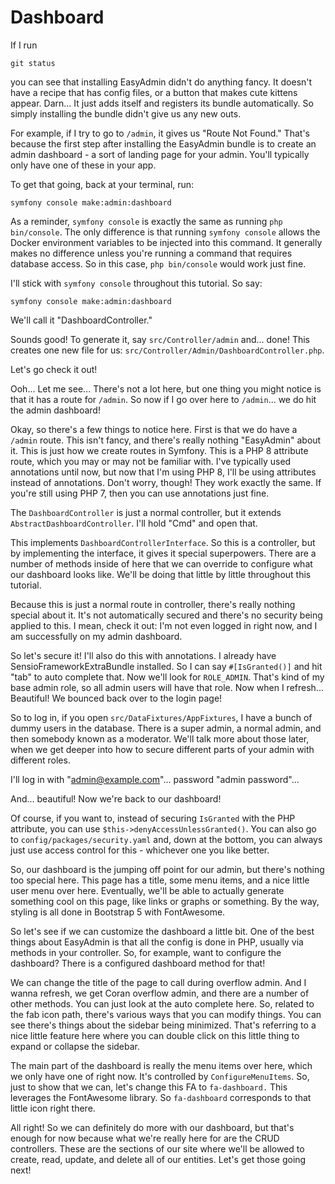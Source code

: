 # Dashboard

If I run

```terminal
git status
```

you can see that installing EasyAdmin didn't do anything fancy. It doesn't have a recipe that has config files, or a button that makes cute kittens appear. Darn... It just adds itself and registers its bundle automatically. So simply installing the bundle didn't give us any new outs.

For example, if I try to go to `/admin`, it gives us "Route Not Found." That's because the first step after installing the EasyAdmin bundle is to create an admin dashboard - a sort of landing page for your admin. You'll typically only have one of these in your app. 

To get that going, back at your terminal, run:

```terminal
symfony console make:admin:dashboard
```

As a reminder, `symfony console` is exactly the same as running `php bin/console`. The only difference is that running `symfony console` allows the Docker environment variables to be injected into this command. It generally makes no difference unless you're running a command that requires database access. So in this case, `php bin/console` would work just fine.

I'll stick with `symfony console` throughout this tutorial. So say:

```terminal
symfony console make:admin:dashboard
```

We'll call it "DashboardController."

Sounds good! To generate it, say `src/Controller/admin` and... done! This creates one new file for us: `src/Controller/Admin/DashboardController.php`.

Let's go check it out!

Ooh... Let me see... There's not a lot here, but one thing you might notice is that it has a route for `/admin`. So now if I go over here to `/admin`... we do hit the admin dashboard!

Okay, so there's a few things to notice here. First is that we do have a `/admin` route. This isn't fancy, and there's really nothing "EasyAdmin" about it. This is just how we create routes in Symfony. This is a PHP 8 attribute route, which you may or may not be familiar with. I've typically used annotations until now, but now that I'm using PHP 8, I'll be using attributes instead of annotations. Don't worry, though! They work exactly the same. If you're still using PHP 7, then you can use annotations just fine.

The `DashboardController` is just a normal controller, but it extends `AbstractDashboardController`. I'll hold "Cmd" and open that. 

This implements `DashboardControllerInterface`. So this is a controller, but by implementing the interface, it gives it special superpowers. There are a number of methods inside of here that we can override to configure what our dashboard looks like. We'll be doing that little by little throughout this tutorial. 

Because this is just a normal route in controller, there's really nothing special about it. It's not automatically secured and there's no security being applied to this. I mean, check it out: I'm not even logged in right now, and I am successfully on my admin dashboard.

So let's secure it! I'll also do this with annotations. I already have SensioFrameworkExtraBundle installed. So I can say `#[IsGranted()]` and hit "tab" to auto complete that. Now we'll look for `ROLE_ADMIN`. That's kind of my base admin role, so all admin users will have that role. Now when I refresh... Beautiful! We bounced back over to the login page!

So to log in, if you open `src/DataFixtures/AppFixtures`, I have a bunch of dummy users in the database. There is a super admin, a normal admin, and then somebody known as a moderator. We'll talk more about those later, when we get deeper into how to secure different parts of your admin with different roles.

I'll log in with "admin@example.com"... password "admin password"...

And... beautiful! Now we're back to our dashboard!

Of course, if you want to, instead of securing `IsGranted` with the PHP attribute, you can use `$this->denyAccessUnlessGranted()`. You can also go to `config/packages/security.yaml` and, down at the bottom, you can always just use access control for this - whichever one you like better.

So, our dashboard is the jumping off point for our admin, but there's nothing too special here. This page has a title, some menu items, and a nice little user menu over here. Eventually, we'll be able to actually generate something cool on this page, like links or graphs or something. By the way, styling is all done in Bootstrap 5 with FontAwesome.

So let's see if we can customize the dashboard a little bit. One of the best things about EasyAdmin is that all the config is done in PHP, usually via methods in your controller. So, for example, want to configure the dashboard? There is a configured dashboard method for that!

We can change the title of the page to call during overflow admin. And I wanna refresh, we get Coran overflow admin, and there are a number of other methods. You can just look at the auto complete here. So, related to the fab icon path, there's various ways that you can modify things. You can see there's things about the sidebar being minimized. That's referring to a nice little feature here where you can double click on this little thing to expand or collapse the sidebar.

The main part of the dashboard is really the menu items over here, which we only have one of right now. It's controlled by `ConfigureMenuItems`. So, just to show that we can, let's change this FA to `fa-dashboard.` This leverages the FontAwesome library. So `fa-dashboard` corresponds to that little icon right there.

All right! So we can definitely do more with our dashboard, but that's enough for now because what we're really here for are the CRUD controllers. These are the sections of our site where we'll be allowed to create, read, update, and delete all of our entities. Let's get those going next!
